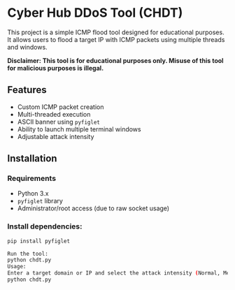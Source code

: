 # Cyber Hub DDoS Tool (CHDT)

This project is a simple ICMP flood tool designed for educational purposes. It allows users to flood a target IP with ICMP packets using multiple threads and windows.

**Disclaimer: This tool is for educational purposes only. Misuse of this tool for malicious purposes is illegal.**

## Features
- Custom ICMP packet creation
- Multi-threaded execution
- ASCII banner using `pyfiglet`
- Ability to launch multiple terminal windows
- Adjustable attack intensity

## Installation

### Requirements
- Python 3.x
- `pyfiglet` library
- Administrator/root access (due to raw socket usage)

### Install dependencies:
```bash
pip install pyfiglet

Run the tool:
python chdt.py
Usage:
Enter a target domain or IP and select the attack intensity (Normal, Medium, High, or Custom).
python chdt.py
